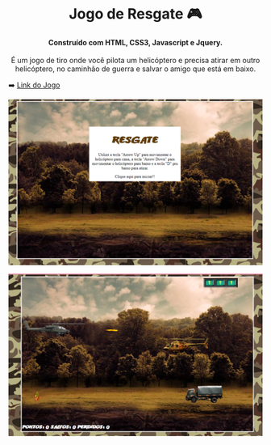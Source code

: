 

<h1 style="text-align: center;"> Jogo de Resgate 🎮 </h1> 

<h4 style="text-align: center;">Construído com HTML, CSS3, Javascript e Jquery.</h4>

<p style="text-align: center">É um jogo de tiro onde você pilota um helicóptero e precisa atirar em outro helicóptero, no caminhão de guerra e salvar o amigo que está em baixo.</p>

➡️ [Link do Jogo](https://alesandraisla.github.io/jogodetiro/)

![Tela Principal do Jogo](imgs/img1.PNG)

![Tela do Jogo](imgs/img2.PNG)
